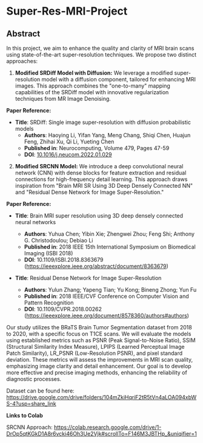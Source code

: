 # Super-Res-MRI-Project
## Abstract

In this project, we aim to enhance the quality and clarity of MRI brain scans using state-of-the-art super-resolution techniques. We propose two distinct approaches:

1. **Modified SRDiff Model with Diffusion:** We leverage a modified super-resolution model with a diffusion component, tailored for enhancing MRI images. This approach combines the "one-to-many" mapping capabilities of the SRDiff model with innovative regularization techniques from MR Image Denoising.

**Paper Reference:**  
- **Title**: SRDiff: Single image super-resolution with diffusion probabilistic models
  - **Authors**: Haoying Li, Yifan Yang, Meng Chang, Shiqi Chen, Huajun Feng, Zhihai Xu, Qi Li, Yueting Chen
  - **Published in**: Neurocomputing, Volume 479, Pages 47-59
  - **DOI**: [10.1016/j.neucom.2022.01.029](https://doi.org/10.1016/j.neucom.2022.01.029)

2. **Modified SRCNN Model:** We introduce a deep convolutional neural network (CNN) with dense blocks for feature extraction and residual connections for high-frequency detail learning. This approach draws inspiration from "Brain MRI SR Using 3D Deep Densely Connected NN" and "Residual Dense Network for Image Super-Resolution."

**Paper Reference:**  
- **Title**: Brain MRI super resolution using 3D deep densely connected neural networks
  - **Authors**: Yuhua Chen; Yibin Xie; Zhengwei Zhou; Feng Shi; Anthony G. Christodoulou; Debiao Li
  - **Published in**: 2018 IEEE 15th International Symposium on Biomedical Imaging (ISBI 2018)
  - **DOI**: 10.1109/ISBI.2018.8363679 (https://ieeexplore.ieee.org/abstract/document/8363679)
 
- **Title**: Residual Dense Network for Image Super-Resolution
  - **Authors**: Yulun Zhang; Yapeng Tian; Yu Kong; Bineng Zhong; Yun Fu
  - **Published in**: 2018 IEEE/CVF Conference on Computer Vision and Pattern Recognition
  - **DOI**: 10.1109/CVPR.2018.00262 (https://ieeexplore.ieee.org/document/8578360/authors#authors)

Our study utilizes the BRaTS Brain Tumor Segmentation dataset from 2018 to 2020, with a specific focus on T1CE scans. We will evaluate the models using established metrics such as PSNR (Peak Signal-to-Noise Ratio), SSIM (Structural Similarity Index Measure), LPIPS (Learned Perceptual Image Patch Similarity), LR_PSNR (Low-Resolution PSNR), and pixel standard deviation. These metrics will assess the improvements in MRI scan quality, emphasizing image clarity and detail enhancement. Our goal is to develop more effective and precise imaging methods, enhancing the reliability of diagnostic processes.

Dataset can be found here: https://drive.google.com/drive/folders/104mZkiHqriF2tR5tVn4aLOA094xbWS-4?usp=share_link

**Links to Colab**

SRCNN Approach: https://colab.research.google.com/drive/1-DrOp5qtKGkD1A8r6vcki46Oh3Ue2Vjk#scrollTo=F146M3JBTHp_&uniqifier=1
